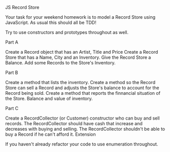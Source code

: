 JS Record Store

Your task for your weekend homework is to model a Record Store using JavaScript. As usual this should all be TDD!

Try to use constructors and prototypes throughout as well.

Part A

Create a Record object that has an Artist, Title and Price
Create a Record Store that has a Name, City and an Inventory.
Give the Record Store a Balance.
Add some Records to the Store's Inventory.

Part B

Create a method that lists the inventory.
Create a method so the Record Store can sell a Record and adjusts the Store's balance to account for the Record being sold.
Create a method that reports the finnancial situation of the Store. Balance and value of inventory.

Part C

Create a RecordCollector (or Customer) constructor who can buy and sell records.
The RecordCollector should have cash that increase and decreases with buying and selling.
The RecordCollector shouldn't be able to buy a Record if he can't afford it.
Extension

If you haven't already refactor your code to use enumeration throughout.